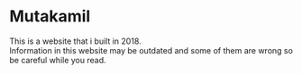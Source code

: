 # Mutakamil

This is a website that i built in 2018.  
Information in this website may be outdated and some of them are wrong so be careful while you read.  
